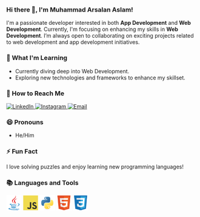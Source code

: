 ### Hi there 👋, I'm Muhammad Arsalan Aslam!

I'm a passionate developer interested in both **App Development** and **Web Development**. Currently, I'm focusing on enhancing my skills in **Web Development**. I’m always open to collaborating on exciting projects related to web development and app development initiatives.

### 🌱 What I'm Learning
- Currently diving deep into Web Development.  
- Exploring new technologies and frameworks to enhance my skillset.

### 🔗 How to Reach Me

<p>
  <a href="https://www.linkedin.com/in/arsalan-aslam-9b106629b/">
    <img src="https://raw.githubusercontent.com/danielcranney/readme-generator/main/public/icons/socials/linkedin.svg" alt="LinkedIn" width="40" height="40"/>
  </a>
  <a href="https://www.instagram.com/arsalanaslam11/">
    <img src="https://raw.githubusercontent.com/danielcranney/readme-generator/main/public/icons/socials/instagram.svg" alt="Instagram" width="40" height="40"/>
  </a>
  <a href="mailto:aslamarsalan958@gmail.com">
    <img src="https://raw.githubusercontent.com/danielcranney/readme-generator/main/public/icons/socials/gmail.svg" alt="Email" width="40" height="40"/>
  </a>
</p>

### 😄 Pronouns
- He/Him

### ⚡ Fun Fact
I love solving puzzles and enjoy learning new programming languages!

### 📚 Languages and Tools

<p>
  <img src="https://raw.githubusercontent.com/devicons/devicon/master/icons/java/java-original.svg" alt="Java" width="40" height="40"/>
  <img src="https://raw.githubusercontent.com/devicons/devicon/master/icons/javascript/javascript-original.svg" alt="JavaScript" width="40" height="40"/>
  <img src="https://raw.githubusercontent.com/devicons/devicon/master/icons/python/python-original.svg" alt="Python" width="40" height="40"/>
  <img src="https://raw.githubusercontent.com/devicons/devicon/master/icons/html5/html5-original.svg" alt="HTML5" width="40" height="40"/>
  <img src="https://raw.githubusercontent.com/devicons/devicon/master/icons/css3/css3-original.svg" alt="CSS3" width="40" height="40"/>
</p>


